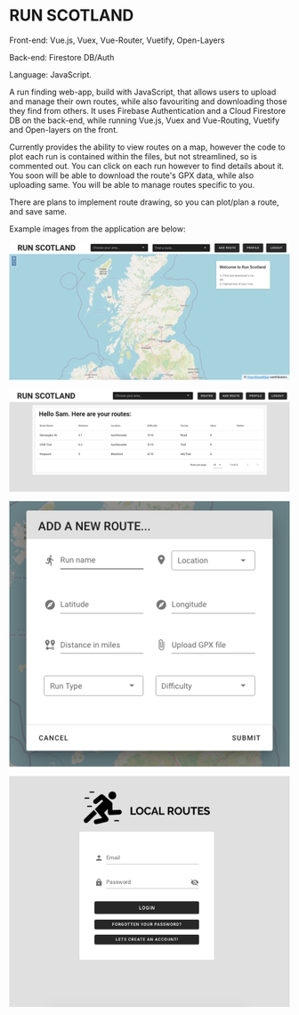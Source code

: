 # RUN SCOTLAND

Front-end: Vue.js, Vuex, Vue-Router, Vuetify, Open-Layers

Back-end: Firestore DB/Auth

Language: JavaScript.

A run finding web-app, build with JavaScript, that allows users to upload and manage their own routes, while also favouriting and downloading those they find from others.  It uses Firebase Authentication and a Cloud Firestore DB on the back-end, while running Vue.js, Vuex and Vue-Routing, Vuetify and Open-layers on the front.

Currently provides the ability to view routes on a map, however the code to plot each run is contained within the files, but not streamlined, so is commented out. You can click on each run however to find details about it.  You soon will be able to download the route's GPX data, while also uploading same.  You will be able to manage routes specific to you.

There are plans to implement route drawing, so you can plot/plan a route, and save same.

Example images from the application are below:

![alt text](https://github.com/SamuelScotts/local-runs/blob/master/images/main.png)

![alt text](https://github.com/SamuelScotts/local-runs/blob/master/images/routesview.png)

![alt text](https://github.com/SamuelScotts/local-runs/blob/master/images/addroute.png)

![alt text](https://github.com/SamuelScotts/local-runs/blob/master/images/login.png)


